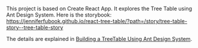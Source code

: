 This project is based on Create React App. It explores the Tree Table using Ant Design System. Here is the storybook:
https://jenniferfubook.github.io/react-tree-table/?path=/story/tree-table-story--tree-table-story

The details are explained in [Building a TreeTable Using Ant Design System](https://medium.com/better-programming/building-a-treetable-using-ant-design-system-8048cb93afe3).
